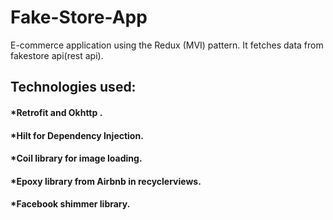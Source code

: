# Fake-Store-App
 E-commerce application using the Redux (MVI) pattern. It fetches data from fakestore api(rest api).
## Technologies used:
#### *Retrofit and Okhttp .
#### *Hilt for Dependency Injection.
#### *Coil library for image loading.
#### *Epoxy library from Airbnb in recyclerviews.
#### *Facebook shimmer library.



